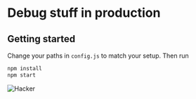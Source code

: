 # Debug stuff in production

## Getting started

Change your paths in `config.js` to match your setup. Then run

```bash
npm install
npm start
```

![Hacker](https://i.giphy.com/media/lIbVrBqGGHUl2/giphy.gif)